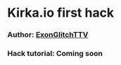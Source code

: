# Kirka.io first hack
### Author: [ExonGlitchTTV](https://greasyfork.org/users/889423)
### Hack tutorial: Coming soon
